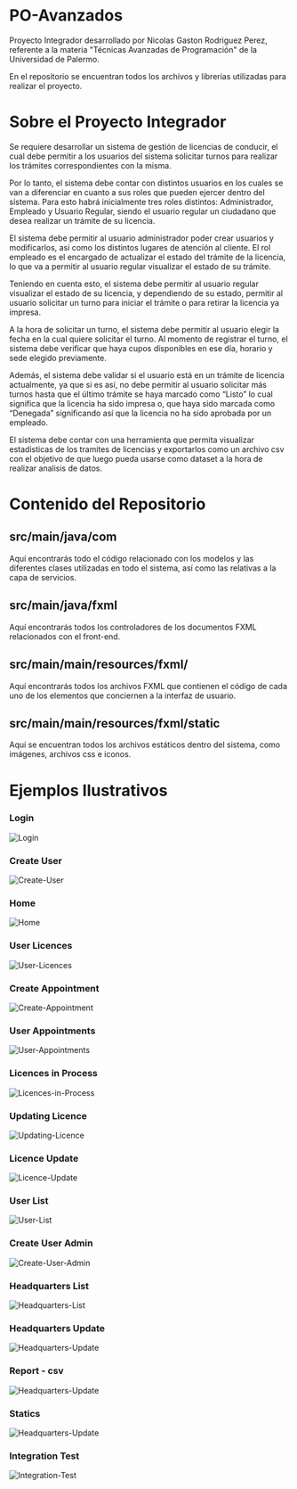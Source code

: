 # PO-Avanzados
Proyecto Integrador desarrollado por Nicolas Gaston Rodriguez Perez, referente a la materia "Técnicas Avanzadas de Programación" de la Universidad de Palermo.

En el repositorio se encuentran todos los archivos y librerías utilizadas para realizar el proyecto.

# Sobre el Proyecto Integrador

Se requiere desarrollar un sistema de gestión de licencias de conducir, el cual debe permitir a los usuarios del sistema solicitar turnos para realizar los trámites correspondientes con la misma.

Por lo tanto, el sistema debe contar con distintos usuarios en los cuales se van a diferenciar en cuanto a sus roles que pueden ejercer dentro del sistema. Para esto habrá inicialmente tres roles distintos: Administrador, Empleado y Usuario Regular, siendo el usuario regular un ciudadano que desea realizar un trámite de su licencia.

El sistema debe permitir al usuario administrador poder crear usuarios y modificarlos, así como los distintos lugares de atención al cliente. El rol empleado es el encargado de actualizar el estado del trámite de la licencia, lo que va a permitir al usuario regular visualizar el estado de su trámite.

Teniendo en cuenta esto, el sistema debe permitir al usuario regular visualizar el estado de su licencia, y dependiendo de su estado, permitir al usuario solicitar un turno para iniciar el trámite o para retirar la licencia ya impresa.

A la hora de solicitar un turno, el sistema debe permitir al usuario elegir la fecha en la cual quiere solicitar el turno. Al momento de registrar el turno, el sistema debe verificar que haya cupos disponibles en ese día, horario y sede elegido previamente.

Además, el sistema debe validar si el usuario está en un trámite de licencia actualmente, ya que si es así, no debe permitir al usuario solicitar más turnos hasta que el último trámite se haya marcado como “Listo” lo cual significa que la licencia ha sido impresa o, que haya sido marcada como “Denegada” significando así que la licencia no ha sido aprobada por un empleado.

El sistema debe contar con una herramienta que permita visualizar estadisticas de los tramites de licencias y exportarlos como un archivo csv con el objetivo de que luego pueda usarse como dataset a la hora de realizar analisis de datos.


# Contenido del Repositorio

## src/main/java/com

Aquí encontrarás todo el código relacionado con los modelos y las diferentes clases utilizadas en todo el sistema, así como las relativas a la capa de servicios.

## src/main/java/fxml

Aquí encontrarás todos los controladores de los documentos FXML relacionados con el front-end.

## src/main/main/resources/fxml/

Aquí encontrarás todos los archivos FXML que contienen el código de cada uno de los elementos que conciernen a la interfaz de usuario.

## src/main/main/resources/fxml/static

Aquí se encuentran todos los archivos estáticos dentro del sistema, como imágenes, archivos css e iconos.


# Ejemplos Ilustrativos

<h3> Login </h3>

![Login](https://github.com/nicoorodriguezp/tap/blob/main/licencias/src/main/resources/static/images/examples/login.png)

<h3> Create User </h3>

![Create-User](https://github.com/nicoorodriguezp/tap/blob/main/licencias/src/main/resources/static/images/examples/create_user.png)

<h3> Home </h3>

![Home](https://github.com/nicoorodriguezp/tap/blob/main/licencias/src/main/resources/static/images/examples/home.png)

<h3> User Licences </h3>

![User-Licences](https://github.com/nicoorodriguezp/tap/blob/main/licencias/src/main/resources/static/images/examples/user_licences.png)

<h3> Create Appointment </h3>

![Create-Appointment](https://github.com/nicoorodriguezp/tap/blob/main/licencias/src/main/resources/static/images/examples/appointment.png)

<h3> User Appointments </h3>

![User-Appointments](https://github.com/nicoorodriguezp/tap/blob/main/licencias/src/main/resources/static/images/examples/user_appointments.png)

<h3> Licences in Process </h3>

![Licences-in-Process](https://github.com/nicoorodriguezp/tap/blob/main/licencias/src/main/resources/static/images/examples/licences_in_process.png)

<h3> Updating Licence </h3>

![Updating-Licence](https://github.com/nicoorodriguezp/tap/blob/main/licencias/src/main/resources/static/images/examples/updating_licence.png)

<h3> Licence Update </h3>

![Licence-Update](https://github.com/nicoorodriguezp/tap/blob/main/licencias/src/main/resources/static/images/examples/licence_update.png)

<h3> User List </h3>

![User-List](https://github.com/nicoorodriguezp/tap/blob/main/licencias/src/main/resources/static/images/examples/user_list.png)

<h3> Create User Admin </h3>

![Create-User-Admin](https://github.com/nicoorodriguezp/tap/blob/main/licencias/src/main/resources/static/images/examples/create_user_admin.png)

<h3> Headquarters List </h3>

![Headquarters-List](https://github.com/nicoorodriguezp/tap/blob/main/licencias/src/main/resources/static/images/examples/headquarters_list.png)

<h3> Headquarters Update </h3>

![Headquarters-Update](https://github.com/nicoorodriguezp/tap/blob/main/licencias/src/main/resources/static/images/examples/update_headquater.png)

<h3> Report - csv </h3>

![Headquarters-Update](https://github.com/nicoorodriguezp/tap/blob/main/licencias/src/main/resources/static/images/examples/statics.png)


<h3> Statics </h3>

![Headquarters-Update](https://github.com/nicoorodriguezp/tap/blob/main/licencias/src/main/resources/static/images/examples/statics.png)


<h3> Integration Test </h3>

![Integration-Test](https://github.com/nicoorodriguezp/tap/blob/main/licencias/src/main/resources/static/images/examples/test.png)
